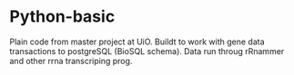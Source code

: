 # Python-basic

Plain code from master project at UiO. Buildt to work with gene data transactions to postgreSQL (BioSQL schema). Data run throug rRnammer and other rrna transcriping prog.
